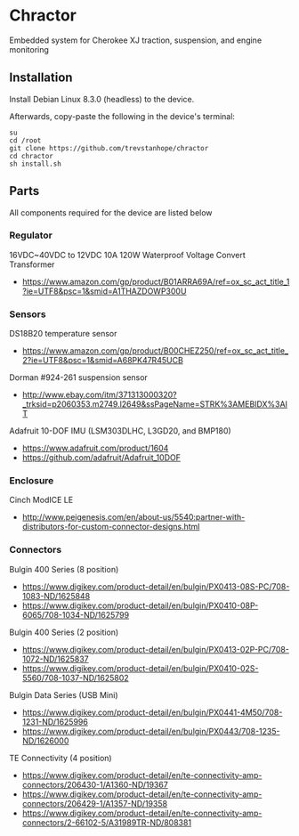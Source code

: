 # Chractor
Embedded system for Cherokee XJ traction, suspension, and engine monitoring

## Installation
Install Debian Linux 8.3.0 (headless) to the device.

Afterwards, copy-paste the following in the device's terminal:

    su
    cd /root
    git clone https://github.com/trevstanhope/chractor
    cd chractor
    sh install.sh

## Parts
All components required for the device are listed below

### Regulator
16VDC~40VDC to 12VDC 10A 120W Waterproof Voltage Convert Transformer

* https://www.amazon.com/gp/product/B01ARRA69A/ref=ox_sc_act_title_1?ie=UTF8&psc=1&smid=A1THAZDOWP300U

### Sensors
DS18B20 temperature sensor

* https://www.amazon.com/gp/product/B00CHEZ250/ref=ox_sc_act_title_2?ie=UTF8&psc=1&smid=A68PK47R45UCB

Dorman #924-261 suspension sensor

* http://www.ebay.com/itm/371313000320?_trksid=p2060353.m2749.l2649&ssPageName=STRK%3AMEBIDX%3AIT

Adafruit 10-DOF IMU (LSM303DLHC, L3GD20, and BMP180)

* https://www.adafruit.com/product/1604
* https://github.com/adafruit/Adafruit_10DOF

### Enclosure
Cinch ModICE LE

* http://www.peigenesis.com/en/about-us/5540:partner-with-distributors-for-custom-connector-designs.html

### Connectors
Bulgin 400 Series (8 position)

* https://www.digikey.com/product-detail/en/bulgin/PX0413-08S-PC/708-1083-ND/1625848
* https://www.digikey.com/product-detail/en/bulgin/PX0410-08P-6065/708-1034-ND/1625799

Bulgin 400 Series (2 position)

* https://www.digikey.com/product-detail/en/bulgin/PX0413-02P-PC/708-1072-ND/1625837
* https://www.digikey.com/product-detail/en/bulgin/PX0410-02S-5560/708-1037-ND/1625802

Bulgin Data Series (USB Mini)

* https://www.digikey.com/product-detail/en/bulgin/PX0441-4M50/708-1231-ND/1625996
* https://www.digikey.com/product-detail/en/bulgin/PX0443/708-1235-ND/1626000

TE Connectivity (4 position)

* https://www.digikey.com/product-detail/en/te-connectivity-amp-connectors/206430-1/A1360-ND/19367
* https://www.digikey.com/product-detail/en/te-connectivity-amp-connectors/206429-1/A1357-ND/19358
* https://www.digikey.com/product-detail/en/te-connectivity-amp-connectors/2-66102-5/A31989TR-ND/808381
